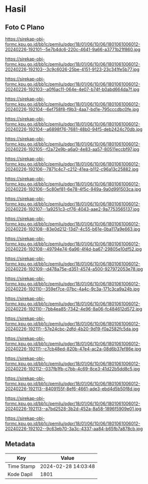 # Hasil

## Foto C Plano

https://sirekap-obj-formc.kpu.go.id/bb1c/pemilu/pdpr/18/01/06/10/06/1801061006012-20240226-192101--5e7b4dc6-220c-4641-9a66-a3771b21f860.jpg

https://sirekap-obj-formc.kpu.go.id/bb1c/pemilu/pdpr/18/01/06/10/06/1801061006012-20240226-192103--3c9c6026-25be-4151-9123-23c341fe5b77.jpg

https://sirekap-obj-formc.kpu.go.id/bb1c/pemilu/pdpr/18/01/06/10/06/1801061006012-20240226-192103--a0f6ac11-064e-4e07-b74f-b0abd664da7f.jpg

https://sirekap-obj-formc.kpu.go.id/bb1c/pemilu/pdpr/18/01/06/10/06/1801061006012-20240226-192104--6ef758f8-f9b3-4aa7-bd1e-795cccdbc0fe.jpg

https://sirekap-obj-formc.kpu.go.id/bb1c/pemilu/pdpr/18/01/06/10/06/1801061006012-20240226-192104--a6898f76-7681-48b0-94f5-deb2424c70db.jpg

https://sirekap-obj-formc.kpu.go.id/bb1c/pemilu/pdpr/18/01/06/10/06/1801061006012-20240226-192105--f2a72e9b-a6a0-4e83-aa57-80511eccbf97.jpg

https://sirekap-obj-formc.kpu.go.id/bb1c/pemilu/pdpr/18/01/06/10/06/1801061006012-20240226-192106--7871c4c7-c212-41ea-b112-c96a13c25882.jpg

https://sirekap-obj-formc.kpu.go.id/bb1c/pemilu/pdpr/18/01/06/10/06/1801061006012-20240226-192106--5c80ef81-6e78-4f5c-949a-9a0d991503ca.jpg

https://sirekap-obj-formc.kpu.go.id/bb1c/pemilu/pdpr/18/01/06/10/06/1801061006012-20240226-192107--1a9251c3-cf76-4043-aae2-9a7753565137.jpg

https://sirekap-obj-formc.kpu.go.id/bb1c/pemilu/pdpr/18/01/06/10/06/1801061006012-20240226-192108--83e0d212-13d7-4c55-b61e-0ba117a9e663.jpg

https://sirekap-obj-formc.kpu.go.id/bb1c/pemilu/pdpr/18/01/06/10/06/1801061006012-20240226-192108--49794e74-6a96-4f4d-ba67-29805e10df52.jpg

https://sirekap-obj-formc.kpu.go.id/bb1c/pemilu/pdpr/18/01/06/10/06/1801061006012-20240226-192109--d478a75e-d351-4574-a500-927972053e78.jpg

https://sirekap-obj-formc.kpu.go.id/bb1c/pemilu/pdpr/18/01/06/10/06/1801061006012-20240226-192110--359ef7ce-07bc-4a4c-9c3a-171c3ca9a24b.jpg

https://sirekap-obj-formc.kpu.go.id/bb1c/pemilu/pdpr/18/01/06/10/06/1801061006012-20240226-192110--7bb4ea85-7342-4e96-8a06-fc484612d572.jpg

https://sirekap-obj-formc.kpu.go.id/bb1c/pemilu/pdpr/18/01/06/10/06/1801061006012-20240226-192111--57e24cbc-2dfd-4b20-9d19-f0a2582fc5da.jpg

https://sirekap-obj-formc.kpu.go.id/bb1c/pemilu/pdpr/18/01/06/10/06/1801061006012-20240226-192111--c7cb48ed-820b-47e4-ac2a-08d6b37ef86e.jpg

https://sirekap-obj-formc.kpu.go.id/bb1c/pemilu/pdpr/18/01/06/10/06/1801061006012-20240226-192112--037fb1fb-c7bb-4c69-8ce3-41d22b5dd8c5.jpg

https://sirekap-obj-formc.kpu.go.id/bb1c/pemilu/pdpr/18/01/06/10/06/1801061006012-20240226-192113--8409155f-8ef6-4661-ade3-ebd4d5b50f8d.jpg

https://sirekap-obj-formc.kpu.go.id/bb1c/pemilu/pdpr/18/01/06/10/06/1801061006012-20240226-192113--a7bd2528-3b2d-452a-8a58-1896f5909e01.jpg

https://sirekap-obj-formc.kpu.go.id/bb1c/pemilu/pdpr/18/01/06/10/06/1801061006012-20240226-192102--9c63eb70-3a3c-4337-aa84-b65fb7a878cb.jpg


## Metadata

| Key        | Value               |
| ---------- | ------------------- |
| Time Stamp | 2024-02-28 14:03:48 |
| Kode Dapil | 1801                |



